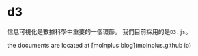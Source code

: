 # d3
信息可視化是數據科學中重要的一個環節。
我們目前採用的是`D3.js`。

the documents are located at [molnplus blog](molnplus.github io) 